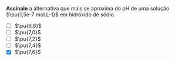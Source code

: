 **Assinale** a alternativa que mais se aproxima do $\mathrm{pH}$ de uma solução $\pu{1,5e-7 mol.L-1}$ em hidróxido de sódio.

- [ ] $\pu{6,8}$
- [ ] $\pu{7,0}$
- [ ] $\pu{7,2}$
- [ ] $\pu{7,4}$
- [x] $\pu{7,6}$
